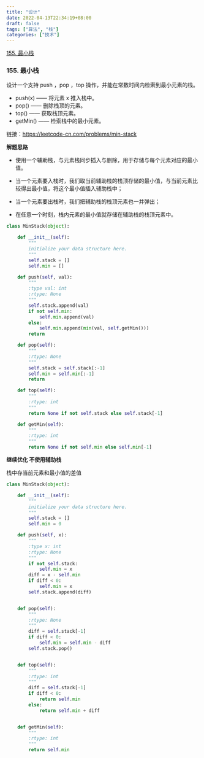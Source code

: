 ```yaml
---
title: "设计"
date: 2022-04-13T22:34:19+08:00
draft: false
tags: ["算法", "栈"]
categories: ["技术"]
---
```


[155. 最小栈](https://leetcode-cn.com/problems/min-stack/)


### 155. 最小栈

设计一个支持 push ，pop ，top 操作，并能在常数时间内检索到最小元素的栈。

* push(x) —— 将元素 x 推入栈中。
* pop() —— 删除栈顶的元素。
* top() —— 获取栈顶元素。
* getMin() —— 检索栈中的最小元素。


链接：https://leetcode-cn.com/problems/min-stack

**解题思路**

* 使用一个辅助栈，与元素栈同步插入与删除，用于存储与每个元素对应的最小值。

* 当一个元素要入栈时，我们取当前辅助栈的栈顶存储的最小值，与当前元素比较得出最小值，将这个最小值插入辅助栈中；

* 当一个元素要出栈时，我们把辅助栈的栈顶元素也一并弹出；

* 在任意一个时刻，栈内元素的最小值就存储在辅助栈的栈顶元素中。

```python
class MinStack(object):

    def __init__(self):
        """
        initialize your data structure here.
        """
        self.stack = []
        self.min = []

    def push(self, val):
        """
        :type val: int
        :rtype: None
        """
        self.stack.append(val)
        if not self.min:
            self.min.append(val)
        else:
            self.min.append(min(val, self.getMin()))
        return

    def pop(self):
        """
        :rtype: None
        """
        self.stack = self.stack[:-1]
        self.min = self.min[:-1]
        return

    def top(self):
        """
        :rtype: int
        """
        return None if not self.stack else self.stack[-1]

    def getMin(self):
        """
        :rtype: int
        """
        return None if not self.min else self.min[-1]
```

**继续优化 不使用辅助栈**

栈中存当前元素和最小值的差值

```python
class MinStack(object):

    def __init__(self):
        """
        initialize your data structure here.
        """
        self.stack = []
        self.min = 0

    def push(self, x):
        """
        :type x: int
        :rtype: None
        """
        if not self.stack:
            self.min = x
        diff = x - self.min
        if diff < 0:
            self.min = x
        self.stack.append(diff)


    def pop(self):
        """
        :rtype: None
        """
        diff = self.stack[-1]
        if diff < 0:
            self.min = self.min - diff
        self.stack.pop()


    def top(self):
        """
        :rtype: int
        """
        diff = self.stack[-1]
        if diff < 0:
            return self.min
        else:
            return self.min + diff


    def getMin(self):
        """
        :rtype: int
        """
        return self.min
```